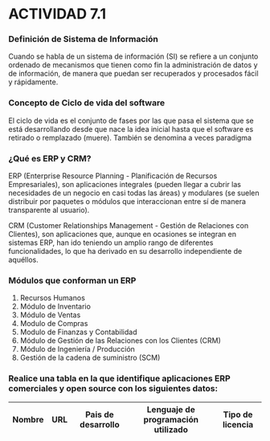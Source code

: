 # ACTIVIDAD 7.1

### Definición de Sistema de Información

Cuando se habla de un sistema de información (SI) se refiere a un conjunto ordenado de mecanismos que tienen como fin la administración de datos y de información, de manera que puedan ser recuperados y procesados fácil y rápidamente.

### Concepto de Ciclo de vida del software

El ciclo de vida es el conjunto de fases por las que pasa el sistema que se está desarrollando desde que nace la idea inicial hasta que el software es retirado o remplazado (muere). También se denomina a veces paradigma

### ¿Qué es ERP y CRM?

ERP (Enterprise Resource Planning - Planificación de Recursos Empresariales), son
aplicaciones integrales (pueden llegar a cubrir las necesidades de un negocio en casi todas
las áreas) y modulares (se suelen distribuir por paquetes o módulos que interaccionan entre
sí de manera transparente al usuario).

CRM (Customer Relationships Management - Gestión de Relaciones con Clientes), son
aplicaciones que, aunque en ocasiones se integran en sistemas ERP, han ido teniendo un
amplio rango de diferentes funcionalidades, lo que ha derivado en su desarrollo
independiente de aquéllos.

### Módulos que conforman un ERP

1. Recursos Humanos
2. Módulo de Inventario
3. Módulo de Ventas
4. Modulo de Compras
5. Modulo de Finanzas y Contabilidad
6. Módulo de Gestión de las Relaciones con los Clientes (CRM)
7. Módulo de Ingeniería / Producción
8. Gestión de la cadena de suministro (SCM)

### Realice una tabla en la que identifique aplicaciones ERP comerciales y open source con los siguientes datos:


| Nombre | URL | Pais de desarrollo | Lenguaje de programación utilizado | Tipo de licencia |
| -- | -- | -- | -- | -- |
